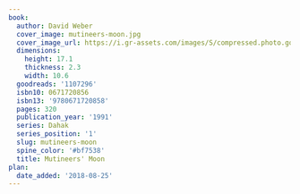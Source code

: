 ```yaml
---
book:
  author: David Weber
  cover_image: mutineers-moon.jpg
  cover_image_url: https://i.gr-assets.com/images/S/compressed.photo.goodreads.com/books/1334080031l/1107296._SY160_.jpg
  dimensions:
    height: 17.1
    thickness: 2.3
    width: 10.6
  goodreads: '1107296'
  isbn10: 0671720856
  isbn13: '9780671720858'
  pages: 320
  publication_year: '1991'
  series: Dahak
  series_position: '1'
  slug: mutineers-moon
  spine_color: '#bf7538'
  title: Mutineers' Moon
plan:
  date_added: '2018-08-25'
---
```

